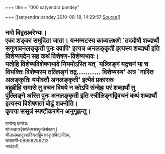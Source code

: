 +++
title = "000 satyendra pandey"

+++
[[satyendra pandey	2010-08-18, 14:29:57 [Source](https://groups.google.com/g/bvparishat/c/On1OiyueeS0)]]



नमो विद्वत्प्रवरेभ्यः।  
एका शङ्का समुदिता जाता। यन्मम्मटस्य काव्यलक्षणे \`तददोषौ शब्दार्थौ  
सगुणावनलङ्कृती पुनः क्वापि' इत्यत्र अनलङ्कृती इत्यस्य शब्दार्थौ इति  
विशेष्यपदेन सह कथं विशेषण-विशेष्यभावः।  
यतोहि विशेष्यविशेषणभावे नियमोऽस्ति यत् \`यल्लिङ्गं यद्वचनं या च  
विभक्तिः विशेष्यस्य तल्लिङ्गं तद्व........... विशेष्यस्य' अत्र \`नास्ति  
अलङ्कृतिः ययोस्तौ अनलङ्कृती' इत्येवं प्रकारकः  
वहुब्रीहि समासे तु वचन विषये न कोऽपि संन्देहः परं शब्दार्थौ तु  
पुंल्लिङ्गे अस्ति पुनः अनलङ्कृती इति स्त्रीलिङ्गद्विवचनं कथं शब्दार्थौ  
इत्यस्य विशेषणतां वोढुं शक्नोति।  
कृपया ससूत्रं स्पष्टीकरणेन अनुगृह्णन्तु।  
--  
सत्येन्द्र पाण्डेयः  
शोधच्छात्रः\[साहित्यसंस्कॄतिसंकायः\]  
श्रीलालबहादुरशास्त्रिराष्ट्रियसंस्कॄतविद्यापीठम्,  
चलवाणी-09958256212  
नवदेहली,  

